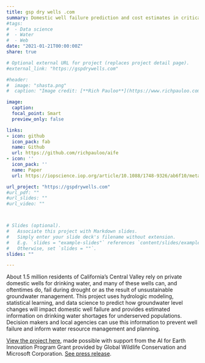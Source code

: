 ```yaml
---
title: gsp dry wells .com
summary: Domestic well failure prediction and cost estimates in critically overdrafted basins.
#tags: 
#  - Data science
#  - Water
#  - Web
date: "2021-01-21T00:00:00Z"
share: true

# Optional external URL for project (replaces project detail page).
#external_link: "https://gspdrywells.com"

#header:
#  image: "shasta.png"
#  caption: "Image credit: [**Rich Pauloo**](https://www.richpauloo.com/)"

image: 
  caption: 
  focal_point: Smart
  preview_only: false

links:
- icon: github
  icon_pack: fab
  name: Github
  url: https://github.com/richpauloo/aife
- icon: ''
  icon_pack: ''
  name: Paper
  url: https://iopscience.iop.org/article/10.1088/1748-9326/ab6f10/meta

url_project: "https://gspdrywells.com"
#url_pdf: ""
#url_slides: ""
#url_video: ""



# Slides (optional).
#   Associate this project with Markdown slides.
#   Simply enter your slide deck's filename without extension.
#   E.g. `slides = "example-slides"` references `content/slides/example-slides.md`.
#   Otherwise, set `slides = ""`.
slides: ""

---
```


About 1.5 million residents of California’s Central Valley rely on private domestic wells for drinking water, and many of these wells can, and oftentimes do, fail during drought or as the result of unsustainable groundwater management. This project uses hydrologic modeling, statistical learning, and data science to predict how groundwater level changes will impact domestic well failure and provides estimated information on drinking water shortages for underserved populations. Decision makers and local agencies can use this information to prevent well failure and inform water resource management and planning. 

<a href = "https://gspdrywells.com" target = "_blank">View the project here</a>, made possible with support from the AI for Earth Innovation Program Grant provided by Global Wildlife Conservation and Microsoft Corporation. <a href = "https://www.globalwildlife.org/press/winners-of-ai-for-earth-innovation-grants-poised-to-address-urgent-environmental-challenges-with-creative-use-of-technology/" target = "_blank">See press release</a>.
